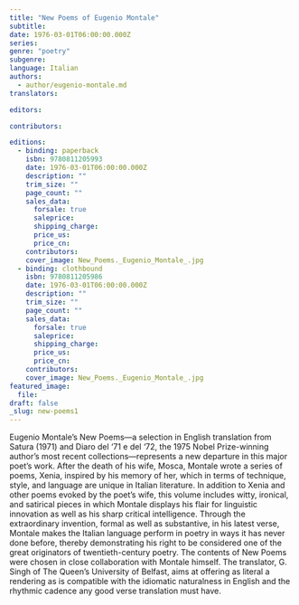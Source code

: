 ```yaml
---
title: "New Poems of Eugenio Montale"
subtitle:
date: 1976-03-01T06:00:00.000Z
series:
genre: "poetry"
subgenre:
language: Italian
authors:
  - author/eugenio-montale.md
translators:

editors:

contributors:

editions:
  - binding: paperback
    isbn: 9780811205993
    date: 1976-03-01T06:00:00.000Z
    description: ""
    trim_size: ""
    page_count: ""
    sales_data:
      forsale: true
      saleprice:
      shipping_charge:
      price_us:
      price_cn:
    contributors:
    cover_image: New_Poems._Eugenio_Montale_.jpg
  - binding: clothbound
    isbn: 9780811205986
    date: 1976-03-01T06:00:00.000Z
    description: ""
    trim_size: ""
    page_count: ""
    sales_data:
      forsale: true
      saleprice:
      shipping_charge:
      price_us:
      price_cn:
    contributors:
    cover_image: New_Poems._Eugenio_Montale_.jpg
featured_image:
  file:
draft: false
_slug: new-poems1
---
```


Eugenio Montale’s New Poems—a selection in English translation from Satura (1971) and Diaro del ‘71 e del ‘72, the 1975 Nobel Prize-winning author’s most recent collections—represents a new departure in this major poet’s work. After the death of his wife, Mosca, Montale wrote a series of poems, Xenia, inspired by his memory of her, which in terms of technique, style, and language are unique in Italian literature. In addition to Xenia and other poems evoked by the poet’s wife, this volume includes witty, ironical, and satirical pieces in which Montale displays his flair for linguistic innovation as well as his sharp critical intelligence. Through the extraordinary invention, formal as well as substantive, in his latest verse, Montale makes the Italian language perform in poetry in ways it has never done before, thereby demonstrating his right to be considered one of the great originators of twentieth-century poetry. The contents of New Poems were chosen in close collaboration with Montale himself. The translator, G. Singh of The Queen’s University of Belfast, aims at offering as literal a rendering as is compatible with the idiomatic naturalness in English and the rhythmic cadence any good verse translation must have.

